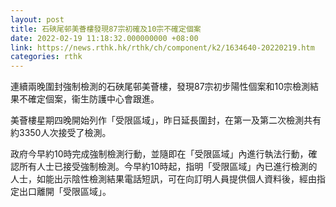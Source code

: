 ```yaml
---
layout: post
title: 石硤尾邨美薈樓發現87宗初確及10宗不確定個案
date: 2022-02-19 11:18:32.000000000 +08:00
link: https://news.rthk.hk/rthk/ch/component/k2/1634640-20220219.htm
categories: rthk
---
```


連續兩晚圍封強制檢測的石硤尾邨美薈樓，發現87宗初步陽性個案和10宗檢測結果不確定個案，衞生防護中心會跟進。

美薈樓星期四晚開始列作「受限區域」，昨日延長圍封，在第一及第二次檢測共有約3350人次接受了檢測。

政府今早約10時完成強制檢測行動，並隨即在「受限區域」內進行執法行動，確認所有人士已接受強制檢測。今早約10時起，指明「受限區域」內已進行檢測的人士，如能出示陰性檢測結果電話短訊，可在向訂明人員提供個人資料後，經由指定出口離開「受限區域」。
